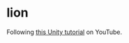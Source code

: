 # lion
Following [this Unity tutorial](https://youtu.be/AmGSEH7QcDg?si=jzYQHtfy9K2EMS8U) on YouTube.
